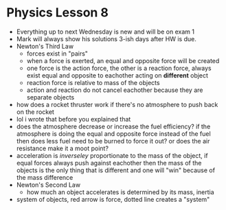 # Physics Lesson 8
- Everything up to next Wednesday is new and will be on exam 1
- Mark will always show his solutions 3-ish days after HW is due.
- Newton's Third Law
  - forces exist in "pairs"
  - when a force is exerted, an equal and opposite force will be created
  - one force is the action force, the other is a reaction force, always exist equal and opposite to eachother acting on **different** object
  - reaction force is relative to mass of the objects
  - action and reaction do not cancel eachother because they are separate objects
- how does a rocket thruster work if there's no atmosphere to push back on the rocket
- lol i wrote that before you explained that
- does the atmosphere decrease or increase the fuel efficiency? if the atmosphere is doing the equal and opposite force instead of the fuel then does less fuel need to be burned to force it out? or does the air resistance make it a moot point?
- acceleration is *inverseley* proportionate to the mass of the object, if equal forces always push against eachother then the mass of the objects is the only thing that is different and one will "win" because of the mass difference
- Newton's Second Law
  - how much an object accelerates is determined by its mass, inertia
- system of objects, red arrow is force, dotted line creates a "system"
